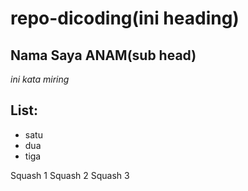 # repo-dicoding(ini heading)

Nama Saya ANAM(sub head)
--

*ini kata miring*

List:
--
- satu
- dua
- tiga


Squash 1
Squash 2
Squash 3
